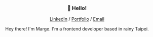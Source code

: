 <div align="center">
  <h3>👋 Hello!</h2>
  <div>
    <a href="https://www.linkedin.com/in/mconsunji/">LinkedIn</a> / <a href="http://mconsunji.com/">Portfolio</a> / <a          href="mailto:marge.consunji@gmail.com">Email</a>
  </div>
  
  <p>Hey there! I'm Marge. I'm a frontend developer based in rainy Taipei.</p>
</div>

<!-- <hr /> -->

<!-- <ul>
  <li>I work with <b>JavaScript</b>, <b>Next.js</b>, <b>React</b>, <b>Tailwind CSS</b>, and <b>styled-components</b></li>
  <li>I've also used <b>Python</b> for data wrangling and data visualisation</li>
  <li>Outside of coding, I enjoy learning foreign languages, drawing, running, and baking</li>
  <li>I also like playing video games. Katamari Damacy, Ace Attorney, and the Yakuza series are definitely at the top of my list.</li>
</ul>

<h3>🌿 What I've been up to</h3>
<ul>
  <li>Learning: Tailwind CSS, Node.js, Japanese</li>
  <li>Ongoing projects:
    <ul>
      <li>Frontend Mentor Challenges - You can find a compiled list of completed challenges <a href="https://fe-mentor-compilation.herokuapp.com/">here</a>
      <li>Monthly Baking Projects - Every month, I challenge myself to work around a theme (pies, bread, cookies, etc.)</li>
      <li><a href="https://wiki.mconsunji.com/">Personal Wiki</a> - I'm trying to learn in public whilst also keeping references for future me. Covers programming, baking, and cooking (among other things I'd like to talk about eventually).
      <li>I'm learning Japanese on my own by playing video games entirely in Japanese.</li>
      <li><a href="https://github.com/msunji/fsopen-2022">Fullstack Open 2022</a> - I'm also trying to refresh my knowledge and fill in some gaps by going through the 2022 Fullstack Open Course. Here's how I'm faring so far.
    </ul>
  </li>
</ul> -->

